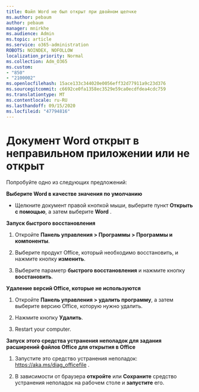 ```yaml
---
title: Файл Word не был открыт при двойном щелчке
ms.author: pebaum
author: pebaum
manager: mnirkhe
ms.audience: Admin
ms.topic: article
ms.service: o365-administration
ROBOTS: NOINDEX, NOFOLLOW
localization_priority: Normal
ms.collection: Adm_O365
ms.custom:
- "850"
- "2100002"
ms.openlocfilehash: 15ace133c344020e0056eff32d77911a9c23d376
ms.sourcegitcommit: c6692ce0fa1358ec3529e59ca0ecdfdea4cdc759
ms.translationtype: MT
ms.contentlocale: ru-RU
ms.lasthandoff: 09/15/2020
ms.locfileid: "47794816"
---
```

# <a name="word-document-opened-in-the-wrong-app-or-didnt-open"></a>Документ Word открыт в неправильном приложении или не открыт

Попробуйте одно из следующих предложений:

**Выберите Word в качестве значения по умолчанию**

- Щелкните документ правой кнопкой мыши, выберите пункт **Открыть с помощью**, а затем выберите **Word** .

**Запуск быстрого восстановления**

1. Откройте **Панель управления > Программы > Программы и компоненты**.

2. Выберите продукт Office, который необходимо восстановить, и нажмите кнопку **изменить**.

3. Выберите параметр **быстрого восстановления** и нажмите кнопку **восстановить**.

**Удаление версий Office, которые не используются**

1. Откройте **Панель управления > удалить программу**, а затем выберите версию Office, которую нужно удалить.

2. Нажмите кнопку **Удалить**.

3. Restart your computer.

**Запуск этого средства устранения неполадок для задания расширений файлов Office для открытия в Office**

1. Запустите это средство устранения неполадок: https://aka.ms/diag_officefile .

2. В зависимости от браузера **откройте** или **Сохраните** средство устранения неполадок на рабочем столе и **запустите** его.
